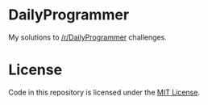 # DailyProgrammer

My solutions to [/r/DailyProgrammer] challenges.

# License

Code in this repository is licensed under the [MIT License].


[/r/DailyProgrammer]: http://www.reddit.com/r/DailyProgrammer
[MIT License]: https://github.com/iKevinY/DailyProgrammer/blob/master/LICENSE

